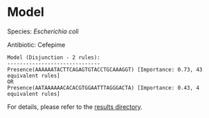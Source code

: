 
# Model

Species: *Escherichia coli*

Antibiotic: Cefepime

```
Model (Disjunction - 2 rules):
------------------------------
Presence(AAAAAATACTTCAGAGTGTACCTGCAAAGGT) [Importance: 0.73, 43 equivalent rules]
OR
Presence(AATAAAAAACACACGTGGAATTTAGGGACTA) [Importance: 0.43, 4 equivalent rules]

```

For details, please refer to the [results directory](../../../../../results/scm_b/escherichia%20coli/cefepime/repeat_1/).

